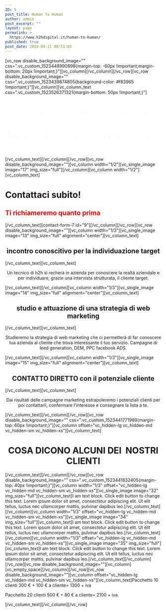 ```yaml
---
ID: 5
post_title: Human to Human
author: admin
post_excerpt: ""
layout: page
permalink: >
  https://www.h2hdigital.it/human-to-human/
published: true
post_date: 2018-04-11 08:51:03
---
```

[vc_row disable_background_image="" css=".vc_custom_1523448990898{margin-top: -60px !important;margin-bottom: 20px !important;}"][vc_column][/vc_column][/vc_row][vc_row disable_background_image="" css=".vc_custom_1523439874805{background-color: #f83965 !important;}"][vc_column][vc_column_text css=".vc_custom_1523526371321{margin-bottom: 50px !important;}"]
<h1 style="text-align: center;"><span style="color: #ffffff;">Tutti possono portare traffico</span></h1>
<h1 style="text-align: center;"><span style="color: #ffffff;">H2H trova i tuoi clienti e li converte in fatturato</span></h1>
[/vc_column_text][/vc_column][/vc_row][vc_row disable_background_image=""][vc_column width="1/2"][vc_single_image image="17" img_size="full"][/vc_column][vc_column width="1/2"][vc_column_text]
<h1>Contattaci subito!</h1>
<h2><span style="color: #ff0000;">Ti richiameremo quanto prima</span></h2>
[/vc_column_text][contact-form-7 id="9"][/vc_column][/vc_row][vc_row disable_background_image=""][vc_column width="1/3"][vc_single_image image="13" img_size="full" alignment="center"][vc_column_text]
<h2 style="text-align: center;">incontro conoscitivo per la individuazione target</h2>
[/vc_column_text][vc_column_text]
<p style="text-align: center;">Un tecnico di h2h si recherà in azienda per conoscere la realtà aziendale e per individuare, grazie una intervista strutturata, il cliente target.</p>
[/vc_column_text][/vc_column][vc_column width="1/3"][vc_single_image image="14" img_size="full" alignment="center"][vc_column_text]
<h2 style="text-align: center;">studio e attuazione di una strategia di web marketing</h2>
[/vc_column_text][vc_column_text]
<p style="text-align: center;">Studieremo la strategia di web marketing che ci permetterà di far conoscere tua azienda al cliente che trova interessante il tuo servizio. Campagne di leed generation, DEM, PPC facebook ADS.</p>
[/vc_column_text][/vc_column][vc_column width="1/3"][vc_single_image image="15" img_size="full" alignment="center"][vc_column_text]
<h2 style="text-align: center;">CONTATTO DIRETTO con il potenziale cliente</h2>
[/vc_column_text][vc_column_text]
<p style="text-align: center;">Dai risultati delle campagne marketing estrapoleremo i potenziali clienti per poi contattarli, confermare l'interesse e consegnare la lista a te.</p>
[/vc_column_text][/vc_column][/vc_row][vc_row disable_background_image="" css=".vc_custom_1523441771989{margin-top: 60px !important;}"][vc_column offset="vc_hidden-lg vc_hidden-md vc_hidden-sm vc_hidden-xs"][vc_column_text]
<h1 style="text-align: center;">COSA DICONO ALCUNI DEI  NOSTRI CLIENTI</h1>
[/vc_column_text][/vc_column][/vc_row][vc_row disable_background_image="" css=".vc_custom_1523441832405{margin-top: 40px !important;}"][vc_column width="1/3" offset="vc_hidden-lg vc_hidden-md vc_hidden-sm vc_hidden-xs"][vc_single_image image="32" img_size="full"][vc_column_text]I am text block. Click edit button to change this text. Lorem ipsum dolor sit amet, consectetur adipiscing elit. Ut elit tellus, luctus nec ullamcorper mattis, pulvinar dapibus leo.[/vc_column_text][/vc_column][vc_column width="1/3" offset="vc_hidden-lg vc_hidden-md vc_hidden-sm vc_hidden-xs"][vc_single_image image="34" img_size="full"][vc_column_text]I am text block. Click edit button to change this text. Lorem ipsum dolor sit amet, consectetur adipiscing elit. Ut elit tellus, luctus nec ullamcorper mattis, pulvinar dapibus leo.[/vc_column_text][/vc_column][vc_column width="1/3" offset="vc_hidden-lg vc_hidden-md vc_hidden-sm vc_hidden-xs"][vc_single_image image="35" img_size="full"][vc_column_text]I am text block. Click edit button to change this text. Lorem ipsum dolor sit amet, consectetur adipiscing elit. Ut elit tellus, luctus nec ullamcorper mattis, pulvinar dapibus leo.[/vc_column_text][/vc_column][/vc_row][vc_row disable_background_image=""][vc_column][vc_empty_space][/vc_column][/vc_row][vc_row disable_background_image=""][vc_column offset="vc_hidden-lg vc_hidden-md vc_hidden-sm vc_hidden-xs"][vc_column_text]Pacchetto 10 clienti 300 € + 100 € a cliente= 1300 + iva

Pacchetto 20 clienti 500 € + 80 € a cliente= 2100 + iva

[/vc_column_text][/vc_column][/vc_row]